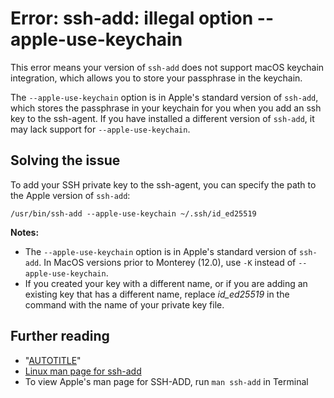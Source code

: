 # Error: ssh-add: illegal option -- apple-use-keychain

This error means your version of `ssh-add` does not support macOS keychain integration, which allows you to store your passphrase in the keychain.

The `--apple-use-keychain` option is in Apple's standard version of `ssh-add`, which stores the passphrase in your keychain for you when you add an ssh key to the ssh-agent. If you have installed a different version of `ssh-add`, it may lack support for `--apple-use-keychain`.

## Solving the issue

To add your SSH private key to the ssh-agent, you can specify the path to the Apple version of `ssh-add`:

```shell
/usr/bin/ssh-add --apple-use-keychain ~/.ssh/id_ed25519
```

<div class="ghd-spotlight ghd-spotlight-note border rounded-1 my-3 p-3 f5 color-border-accent-emphasis color-bg-accent">

**Notes:**

- The `--apple-use-keychain` option is in Apple's standard version of `ssh-add`. In MacOS versions prior to Monterey (12.0), use `-K` instead of `--apple-use-keychain`.
- If you created your key with a different name, or if you are adding an existing key that has a different name, replace _id_ed25519_ in the command with the name of your private key file.

</div>

## Further reading

- "[AUTOTITLE](/authentication/connecting-to-github-with-ssh/generating-a-new-ssh-key-and-adding-it-to-the-ssh-agent)"
- [Linux man page for ssh-add](http://man7.org/linux/man-pages/man1/ssh-add.1.html)
- To view Apple's man page for SSH-ADD, run `man ssh-add` in Terminal

